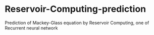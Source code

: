 # Reservoir-Computing-prediction
Prediction of Mackey-Glass equation by Reservoir Computing, one of Recurrent neural network
